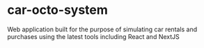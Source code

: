 # car-octo-system
Web application built for the purpose of simulating car rentals and purchases using the latest tools including React and NextJS
